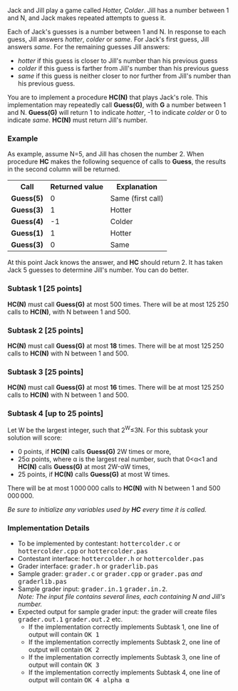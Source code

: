 Jack and Jill play a game called <i>Hotter, Colder</i>.
Jill has a number between 1 and N, and Jack makes 
repeated attempts to guess it.
<p>
Each of Jack's guesses is a number between 1 and N.  In
response to each guess, Jill answers <i>hotter</i>,
<i>colder</i> or <i>same</i>.  For Jack's first
guess, Jill answers <i>same</i>.  For the remaining
guesses Jill answers:
<ul><li> <i>hotter</i> if this guess
is closer to Jill's number than his previous guess
<li> <i>colder</i> if this guess
is farther from Jill's number than his previous guess
<li><i>same</i> if this guess is neither closer to nor further from
Jill's number than his previous guess.
</ul>
<p>
You are to implement a procedure <b>HC(N)</b> that plays Jack's role.
This implementation may repeatedly call <b>Guess(G)</b>,
with <b>G</b> a number between 1 and N.
<b>Guess(G)</b> will return 1 to indicate <i>hotter</i>,
-1 to indicate <i>colder</i> or 0 to indicate <i>same</i>.
<b>HC(N)</b> must return Jill's number.
<h3>Example</h3>
As example,
assume N=5, and Jill has chosen the number 2.
When procedure <b>HC</b> makes the following sequence of calls to <b>Guess</b>,
the results in the second column will be returned.

<table class="table table-bordered">
<tr><th>Call<th>Returned value<th>Explanation
<tr><td><b>Guess(5)</b><td>0<td>Same (first call)
<tr><td><b>Guess(3)</b><td>1<td>Hotter
<tr><td><b>Guess(4)</b><td>-1<td>Colder
<tr><td><b>Guess(1)</b><td>1<td>Hotter
<tr><td><b>Guess(3)</b><td>0<td>Same
</table>

At this point Jack knows the answer, and <b>HC</b> should return 2.
It has taken Jack 5 guesses to determine Jill's number.  You can do better.

<h3>Subtask 1 [25 points]</h3>
<b>HC(N)</b> must call <b>Guess(G)</b> at most 500 times.
There will be at most 125&thinsp;250 calls to <b>HC(N)</b>, with N between
1 and 500.
<h3>Subtask 2 [25 points]</h3>
<b>HC(N)</b> must call <b>Guess(G)</b> at most <b>18</b> times.
There will be at most 125&thinsp;250 calls to <b>HC(N)</b> with N
between 1 and 500.
<h3>Subtask 3 [25 points]</h3>
<b>HC(N)</b> must call <b>Guess(G)</b> at most <b>16</b> times.
There will be at most 125&thinsp;250 calls to <b>HC(N)</b> with N
between 1 and 500.
<h3>Subtask 4 [up to 25 points]</h3>
Let W be the largest integer, such that 2<sup>W</sup>&#8804;3N.
For this subtask your solution will score:
<ul>
  <li>0 points, if <b>HC(N)</b> calls <b>Guess(G)</b>  2W times or more,</li>
  <li>25&#945; points, where &#945; is the largest real number, such that 0&lt;&#945;&lt;1 and 
      <b>HC(N)</b> calls <b>Guess(G)</b> at most 2W-&#945;W times, </li>
  <li>25 points, if <b>HC(N)</b> calls <b>Guess(G)</b> at most W times.</li>
</ul>
<p>There will be at most 1&thinsp;000&thinsp;000 calls to <b>HC(N)</b>
with N between 1 and 500&thinsp;000&thinsp;000.
<p>
<i>Be sure to initialize any variables used by <b>HC</b> every time it is called.</i>
</p>

<h3>Implementation Details</h3>
<ul>
<li>To be implemented by contestant: <tt>hottercolder.c</tt> or <tt>hottercolder.cpp</tt> or <tt>hottercolder.pas</tt>
<li>Contestant interface: <tt>hottercolder.h</tt> or <tt>hottercolder.pas</tt>
<li>Grader interface: <tt>grader.h</tt> or <tt>graderlib.pas</tt>
<li>Sample grader: <tt>grader.c</tt> or <tt>grader.cpp</tt> or <tt>grader.pas</tt> <i>and</i> <tt>graderlib.pas</tt>
<li>Sample grader input:  <tt>grader.in.1</tt> <tt>grader.in.2</tt>. <br><i>Note: The input file contains several lines, each containing N and Jill's number.</i>
<li>Expected output for sample grader input: the grader will create files <tt>grader.out.1</tt> <tt>grader.out.2</tt> etc.  
<ul>
<li>If the implementation correctly implements Subtask 1, one line of output will contain <tt>OK 1</tt>
<li>If the implementation correctly implements Subtask 2, one line of output will contain <tt>OK 2</tt>
<li>If the implementation correctly implements Subtask 3, one line of output will contain <tt>OK 3</tt>
<li>If the implementation correctly implements Subtask 4, one line of output will contain <tt>OK 4 alpha &alpha;</tt>
</ul>
</ul>
